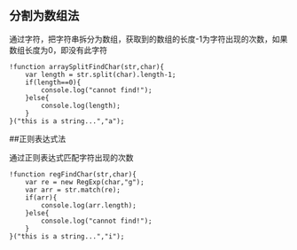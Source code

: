 ## 分割为数组法

通过字符，把字符串拆分为数组，获取到的数组的长度-1为字符出现的次数，如果数组长度为0，即没有此字符

```
!function arraySplitFindChar(str,char){
	var length = str.split(char).length-1;
	if(length==0){
		console.log("cannot find!");
	}else{
		console.log(length);
	}
}("this is a string...","a");
```

##正则表达式法

通过正则表达式匹配字符出现的次数

```
!function regFindChar(str,char){
	var re = new RegExp(char,"g");
	var arr = str.match(re);
	if(arr){
		console.log(arr.length);
	}else{
		console.log("cannot find!");
	}
}("this is a string...","i");
```